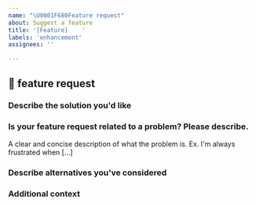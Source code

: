```yaml
---
name: "\U0001F680Feature request"
about: Suggest a feature
title: '[Feature]    '
labels: 'enhancement'
assignees: ''

---
```


<!--🔅🔅🔅🔅🔅🔅🔅🔅🔅🔅🔅🔅🔅🔅🔅🔅🔅🔅🔅🔅🔅🔅🔅🔅🔅🔅🔅🔅🔅🔅🔅

Oh hi there! 😄 

To expedite issue processing please search open and closed issues before submitting a new one.
Existing issues often contain information about workarounds, resolution, or progress updates.

🔅🔅🔅🔅🔅🔅🔅🔅🔅🔅🔅🔅🔅🔅🔅🔅🔅🔅🔅🔅🔅🔅🔅🔅🔅🔅🔅🔅🔅🔅🔅🔅🔅-->


## 🚀 feature request

### Describe the solution you'd like
<!-- ✍️ A clear and concise description of the problem or missing capability... -->

### Is your feature request related to a problem? Please describe.
A clear and concise description of what the problem is. Ex. I'm always frustrated when [...]

### Describe alternatives you've considered
<!-- ✍️ A clear and concise description of any alternative solutions or features you've considered. -->

### Additional context
<!-- ✍️ Add any other context or screenshots about the feature request here. -->
